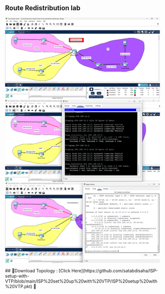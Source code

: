 ## Route Redistribution lab

<p align="center">
  <img src="https://github.com/satabdisaha/redistribution-lab/blob/main/Screenshot%202025-04-20%20140056.png" alt="Let's Get Started">
   <img src="https://github.com/satabdisaha/redistribution-lab/blob/main/Screenshot%202025-04-20%20135938.png" alt="Let's Get Started">
<img src="https://github.com/satabdisaha/redistribution-lab/blob/main/Screenshot%202025-04-20%20135748.png" alt="Let's Get Started">
</p>
## 📁Download Topology :   [Click Here](https://github.com/satabdisaha/ISP-setup-with-VTP/blob/main/ISP%20set%20up%20with%20VTP/ISP%20setup%20with%20VTP.pkt)  🔫<br>
